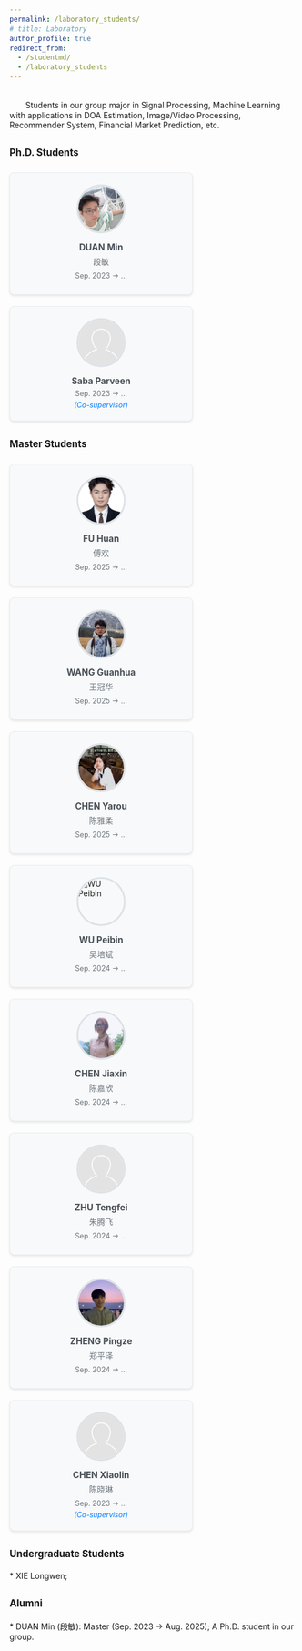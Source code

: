 ```yaml
---
permalink: /laboratory_students/
# title: Laboratory
author_profile: true
redirect_from: 
  - /studentmd/
  - /laboratory_students
---
```


<br />
　　Students in our group major in Signal Processing, Machine Learning with applications in DOA Estimation, Image/Video Processing, Recommender System, Financial Market Prediction, etc.

<!-- Ph.D. Students
--------
* Saba Parveen (Co-supervisor): Sep. 2023 -> ...

  
Master Students
--------
* WU Peibin (吴培斌): Sep. 2024 -> ...
* CHEN Jiaxin (陈嘉欣): Sep. 2024 -> ...
* ZHU Tengfei (朱腾飞): Sep. 2024 -> ...
* ZHENG Pingze (郑平泽): Sep. 2024 -> ...
* DUAN Min (段敏): Sep. 2023 -> ...
* CHEN Xiaolin (陈晓琳) (Co-supervisor): Sep. 2023 -> ...

Undergraduate Students
--------
* 

Alumni (whereabout)
--------
*  -->
<style>
  .students-container {
    display: flex;
    flex-wrap: wrap;
    gap: 20px;
    margin: 20px 0;
  }
  
  .student-card {
    flex: 0 1 calc(33.333% - 20px);
    min-width: 280px;
    background: #f8f9fa;
    border: 1px solid #e9ecef;
    border-radius: 8px;
    padding: 20px;
    box-shadow: 0 2px 4px rgba(0,0,0,0.1);
    transition: box-shadow 0.3s ease;
  }
  
  .student-card:hover {
    box-shadow: 0 4px 8px rgba(0,0,0,0.15);
  }
  
  .student-avatar {
    width: 80px;
    height: 80px;
    border-radius: 50%;
    object-fit: cover;
    margin: 0 auto 15px auto;
    display: block;
    border: 3px solid #dee2e6;
  }
  
  .student-info {
    text-align: center;
  }
  
  .student-name {
    font-weight: bold;
    font-size: 1.1em;
    color: #495057;
    margin-bottom: 5px;
  }
  
  .student-chinese-name {
    font-size: 1em;
    color: #6c757d;
    margin-bottom: 8px;
  }
  
  .student-period {
    font-size: 0.9em;
    color: #6c757d;
    margin-bottom: 5px;
  }
  
  .student-note {
    font-style: italic;
    font-size: 0.9em;
    color: #007bff;
    margin-top: 5px;
  }
  
  .section-title {
    font-size: 1.2em;
    font-weight: bold;
    margin: 30px 0 15px 0;
    padding-bottom: 5px;
  }
  
  @media (max-width: 768px) {
    .student-card {
      flex: 0 1 100%;
      min-width: unset;
    }
  }
  
  @media (min-width: 769px) and (max-width: 1024px) {
    .student-card {
      flex: 0 1 calc(50% - 20px);
    }
  }
</style>

<div class="section-title">Ph.D. Students</div>
<div class="students-container">
  <div class="student-card">
    <img class="student-avatar" src="/files/students_icon/dm.jpg" alt="DUAN Min">
    <div class="student-info">
      <div class="student-name">DUAN Min</div>
      <div class="student-chinese-name">段敏</div>
      <div class="student-period">Sep. 2023 -> ...</div>
    </div>
  </div>
  <div class="student-card">
    <img class="student-avatar" src="/files/students_icon/default.png" alt="Saba Parveen">
    <div class="student-info">
      <div class="student-name">Saba Parveen</div>
      <div class="student-period">Sep. 2023 -> ...</div>
      <div class="student-note">(Co-supervisor)</div>
    </div>
  </div>
</div>

<div class="section-title">Master Students</div>
<div class="students-container">
  <div class="student-card">
    <img class="student-avatar" src="/files/students_icon/fh.jpg" alt="FU Huan">
    <div class="student-info">
      <div class="student-name">FU Huan</div>
      <div class="student-chinese-name">傅欢</div>
      <div class="student-period">Sep. 2025 -> ...</div>
    </div>
  </div>
  <div class="student-card">
    <img class="student-avatar" src="/files/students_icon/wgh.png" alt="WANG Guanhua">
    <div class="student-info">
      <div class="student-name">WANG Guanhua</div>
      <div class="student-chinese-name">王冠华</div>
      <div class="student-period">Sep. 2025 -> ...</div>
    </div>
  </div>
  <div class="student-card">
    <img class="student-avatar" src="/files/students_icon/cyr.png" alt="CHEN Yarou">
    <div class="student-info">
      <div class="student-name">CHEN Yarou</div>
      <div class="student-chinese-name">陈雅柔</div>
      <div class="student-period">Sep. 2025 -> ...</div>
    </div>
  </div>
  <div class="student-card">
    <img class="student-avatar" src="/files/students_icon/wpb.jpg" alt="WU Peibin">
    <div class="student-info">
      <div class="student-name">WU Peibin</div>
      <div class="student-chinese-name">吴培斌</div>
      <div class="student-period">Sep. 2024 -> ...</div>
    </div>
  </div>
  
  <div class="student-card">
    <img class="student-avatar" src="/files/students_icon/cjx.png" alt="CHEN Jiaxin">
    <div class="student-info">
      <div class="student-name">CHEN Jiaxin</div>
      <div class="student-chinese-name">陈嘉欣</div>
      <div class="student-period">Sep. 2024 -> ...</div>
    </div>
  </div>
  
  <div class="student-card">
    <img class="student-avatar" src="/files/students_icon/default.png" alt="ZHU Tengfei">
    <div class="student-info">
      <div class="student-name">ZHU Tengfei</div>
      <div class="student-chinese-name">朱腾飞</div>
      <div class="student-period">Sep. 2024 -> ...</div>
    </div>
  </div>
  
  <div class="student-card">
    <img class="student-avatar" src="/files/students_icon/zpz.jpg" alt="ZHENG Pingze">
    <div class="student-info">
      <div class="student-name">ZHENG Pingze</div>
      <div class="student-chinese-name">郑平泽</div>
      <div class="student-period">Sep. 2024 -> ...</div>
    </div>
  </div>

  <div class="student-card">
    <img class="student-avatar" src="/files/students_icon/default.png" alt="CHEN Xiaolin">
    <div class="student-info">
      <div class="student-name">CHEN Xiaolin</div>
      <div class="student-chinese-name">陈晓琳</div>
      <div class="student-period">Sep. 2023 -> ...</div>
      <div class="student-note">(Co-supervisor)</div>
    </div>
  </div>
</div>

<div class="section-title">Undergraduate Students</div>
* XIE Longwen; 

<div class="section-title">Alumni</div>
* DUAN Min (段敏): Master (Sep. 2023 -> Aug. 2025); A Ph.D. student in our group.
